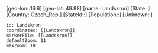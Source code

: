 ﻿---
location: [49.88,16.6]
mapzoom: [7,12] 
mapmarker: city 
type: City
tags:
- geo/City


SpocWebEntityId: 31809
isDeleted: false
confidential: public

---
[geo-lon::16.6]
[geo-lat::49.88]
[name::Landskron]
[State::]
[Country::Czech_Rep.]
[StateId::]
[Population::]
[Unknown::]


```leaflet
id: Landskron
coordinates: [[Landskron]]
markerFile: [[Landskron]]
defaultZoom: 11 
maxZoom: 18
```
